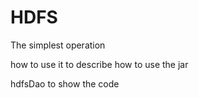 # HDFS
The simplest operation

how to use it
  to describe how to use the jar
  
hdfsDao
  to show the code
